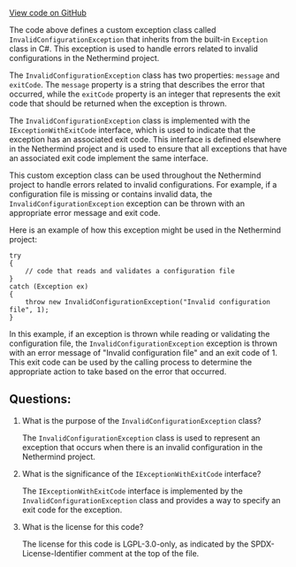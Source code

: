 [View code on GitHub](https://github.com/NethermindEth/nethermind/src/Nethermind/Nethermind.Core/Exceptions/InvalidConfigurationException.cs)

The code above defines a custom exception class called `InvalidConfigurationException` that inherits from the built-in `Exception` class in C#. This exception is used to handle errors related to invalid configurations in the Nethermind project. 

The `InvalidConfigurationException` class has two properties: `message` and `exitCode`. The `message` property is a string that describes the error that occurred, while the `exitCode` property is an integer that represents the exit code that should be returned when the exception is thrown. 

The `InvalidConfigurationException` class is implemented with the `IExceptionWithExitCode` interface, which is used to indicate that the exception has an associated exit code. This interface is defined elsewhere in the Nethermind project and is used to ensure that all exceptions that have an associated exit code implement the same interface.

This custom exception class can be used throughout the Nethermind project to handle errors related to invalid configurations. For example, if a configuration file is missing or contains invalid data, the `InvalidConfigurationException` exception can be thrown with an appropriate error message and exit code. 

Here is an example of how this exception might be used in the Nethermind project:

```
try
{
    // code that reads and validates a configuration file
}
catch (Exception ex)
{
    throw new InvalidConfigurationException("Invalid configuration file", 1);
}
```

In this example, if an exception is thrown while reading or validating the configuration file, the `InvalidConfigurationException` exception is thrown with an error message of "Invalid configuration file" and an exit code of 1. This exit code can be used by the calling process to determine the appropriate action to take based on the error that occurred.
## Questions: 
 1. What is the purpose of the `InvalidConfigurationException` class?
    
    The `InvalidConfigurationException` class is used to represent an exception that occurs when there is an invalid configuration in the Nethermind project.

2. What is the significance of the `IExceptionWithExitCode` interface?

    The `IExceptionWithExitCode` interface is implemented by the `InvalidConfigurationException` class and provides a way to specify an exit code for the exception.

3. What is the license for this code?

    The license for this code is LGPL-3.0-only, as indicated by the SPDX-License-Identifier comment at the top of the file.